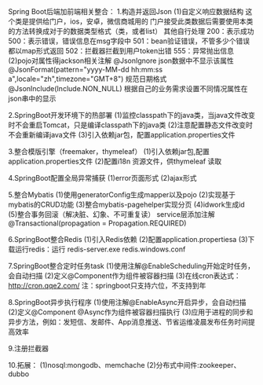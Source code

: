 Spring Boot后端加前端相关整合：
1.构造并返回Json
(1)自定义响应数据结构
 	这个类是提供给门户，ios，安卓，微信商城用的
  	门户接受此类数据后需要使用本类的方法转换成对于的数据类型格式（类，或者list）
	其他自行处理
 	200：表示成功
 	500：表示错误，错误信息在msg字段中
 	501：bean验证错误，不管多少个错误都以map形式返回
 	502：拦截器拦截到用户token出错
 	555：异常抛出信息
(2)pojo对属性得jackson相关注解
    @JsonIgnore    json数据中不显示该属性
    @JsonFormat(pattern="yyyy-MM-dd hh:mm:ss a",locale="zh",timezone="GMT+8")  规范日期格式
    @JsonInclude(Include.NON_NULL)    根据自己的业务需求设置不同情况属性在json串中的显示
    
2.SpringBoot开发环境下的热部署
   (1)监控classpath下的java类，当java文件改变时不会重启Tomcat，只是编译classpath下的java类
   (2)注意配置静态文件改变时不会重新编译java文件
   (3)引入依赖jar包，配置application.properties文件

3.整合模版引擎（freemaker，thymeleaf）
   (1)引入依赖jar包,配置application.properties文件
   (2)配置i18n 资源文件，供thymeleaf 读取

4.SpringBoot配置全局异常捕获
   (1)error页面形式
   (2)ajax形式

5.整合Mybatis
   (1)使用generatorConfig生成mapper以及pojo
   (2)实现基于mybatis的CRUD功能
   (3)整合mybatis-pagehelper实现分页
   (4)idwork生成id
   (5)整合事务回滚（解决脏、幻象、不可重复读） service层添加注解@Transactional(propagation = Propagation.REQUIRED)
   
6.SpringBoot整合Redis
   (1)引入Redis依赖
   (2)配置application.propertiesa
   (3)下载运行redis：运行 redis-server.exe redis.windows.conf
   
7.SpringBoot整合定时任务task
   (1)使用注解@EnableScheduling开始定时任务，会自动扫描
   (2)定义@Component作为组件被容器扫描
   (3)在线cron表达式：http://cron.qqe2.com/   注：springboot只支持六位，不支持到年
   
8.SpringBoot异步执行程序
   (1)使用注解@EnableAsync开启异步，会自动扫描
   (2)定义@Component @Async作为组件被容器扫描执行
   (3)应用于进程的同步和异步方法，例如：发短信、发邮件、App消息推送、节省运维凌晨发布任务时间提高效率
   
9.注册拦截器

10.拓展：
   (1)nosql:mongodb、memchache
   (2)分布式中间件:zookeeper、dubbo
   
